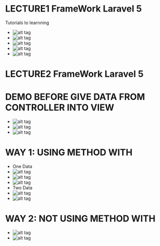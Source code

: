 # LECTURE1 FrameWork Laravel 5
Tutorials to learnning 
- ![alt tag](https://github.com/danisluis1/PHP-Frame-Work-Laravel/blob/master/Lecture1/a.png)
- ![alt tag](https://github.com/danisluis1/PHP-Frame-Work-Laravel/blob/master/Lecture1/b.png)
- ![alt tag](https://github.com/danisluis1/PHP-Frame-Work-Laravel/blob/master/Lecture1/c.png)
- ![alt tag](https://github.com/danisluis1/PHP-Frame-Work-Laravel/blob/master/Lecture1/d.png)
- ![alt tag](https://github.com/danisluis1/PHP-Frame-Work-Laravel/blob/master/Lecture1/e.png)
# LECTURE2 FrameWork Laravel 5
# DEMO BEFORE GIVE DATA FROM CONTROLLER INTO VIEW
- ![alt tag](https://github.com/danisluis1/PHP-Frame-Work-Laravel/blob/master/Lecture2/a.png)
- ![alt tag](https://github.com/danisluis1/PHP-Frame-Work-Laravel/blob/master/Lecture2/b.png)
- ![alt tag](https://github.com/danisluis1/PHP-Frame-Work-Laravel/blob/master/Lecture2/c.png)
# WAY 1: USING METHOD WITH
- One Data 
- ![alt tag](https://github.com/danisluis1/PHP-Frame-Work-Laravel/blob/master/Lecture2/d.png)
- ![alt tag](https://github.com/danisluis1/PHP-Frame-Work-Laravel/blob/master/Lecture2/e.png)
- ![alt tag](https://github.com/danisluis1/PHP-Frame-Work-Laravel/blob/master/Lecture2/f.png)
- Two Data
- ![alt tag](https://github.com/danisluis1/PHP-Frame-Work-Laravel/blob/master/Lecture2/g.png)
- ![alt tag](https://github.com/danisluis1/PHP-Frame-Work-Laravel/blob/master/Lecture2/h.png)
# WAY 2: NOT USING METHOD WITH
- ![alt tag](https://github.com/danisluis1/PHP-Frame-Work-Laravel/blob/master/Lecture2/l.png)
- ![alt tag](https://github.com/danisluis1/PHP-Frame-Work-Laravel/blob/master/Lecture2/m.png)
